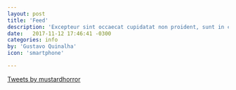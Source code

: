 ```yaml
---
layout: post
title: 'Feed'
description: 'Excepteur sint occaecat cupidatat non proident, sunt in culpa qui officia deserunt mollit anim id est laborum.'
date:   2017-11-12 17:46:41 -0300
categories: info
by: 'Gustavo Quinalha'
icon: 'smartphone'

---
```


<a class="twitter-timeline" href="https://twitter.com/mustardhorror?ref_src=twsrc%5Etfw">Tweets by mustardhorror</a> <script async src="https://platform.twitter.com/widgets.js" charset="utf-8"></script>
